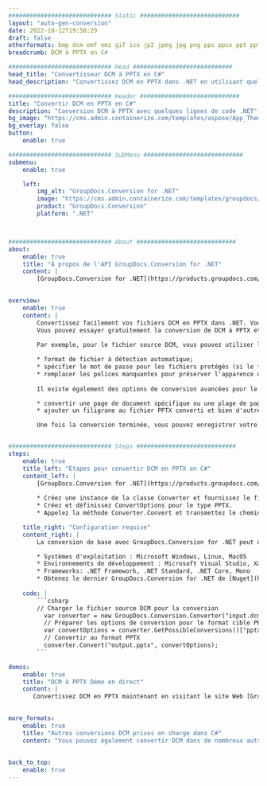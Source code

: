 ```yaml
---
############################# Static ############################
layout: "auto-gen-conversion"
date: 2022-10-12T19:58:29
draft: false
otherformats: bmp dcm emf emz gif ico jp2 jpeg jpg png pps ppsx ppt pptx psb psd svg svgz tga tif tiff webp wmf wmz
breadcrumb: DCM à PPTX en C#

############################# Head ############################
head_title: "Convertisseur DCM à PPTX en C#"
head_description: "Convertissez DCM en PPTX dans .NET en utilisant quelques lignes de code. Utilisez l'API de conversion de documents GroupDocs pour convertir plus de 160 formats de fichiers."

############################# Header ############################
title: "Convertir DCM en PPTX en C#"
description: "Conversion DCM à PPTX avec quelques lignes de code .NET"
bg_image: "https://cms.admin.containerize.com/templates/aspose/App_Themes/V3/images/bg/header1.png"
bg_overlay: false
button:
    enable: true

############################# SubMenu ############################
submenu:
    enable: true

    left:
        img_alt: "GroupDocs.Conversion for .NET"
        image: "https://cms.admin.containerize.com/templates/groupdocs/images/product-logos/90x90-noborder/groupdocs-conversion-net.png"
        product: "GroupDocs.Conversion"
        platform: ".NET"



############################# About ############################
about:
    enable: true
    title: "À propos de l'API GroupDocs.Conversion for .NET"
    content: |
        [GroupDocs.Conversion for .NET](https://products.groupdocs.com/conversion/net/) peut être utilisé pour convertir Microsoft Word, Excel, PowerPoint, PDF, Visio et d'autres formats. GroupDocs.Conversion est une API autonome adaptée aux systèmes back-end et internes nécessitant des performances élevées. Il ne dépend d'aucun logiciel tel que Microsoft ou Open Office.
    

overview:
    enable: true
    content: |
        Convertissez facilement vos fichiers DCM en PPTX dans .NET. Vous pouvez utiliser seulement quelques lignes de code C# dans n'importe quelle plate-forme de votre choix comme - Windows, Linux, macOS.
        Vous pouvez essayer gratuitement la conversion de DCM à PPTX et évaluer la qualité des résultats de conversion. En plus des scénarios de conversion de fichiers simples, vous pouvez essayer des options plus avancées pour charger le fichier source DCM et pour enregistrer le résultat de sortie PPTX. 
        
        Par exemple, pour le fichier source DCM, vous pouvez utiliser les options de chargement suivantes :

        * format de fichier à détection automatique;
        * spécifier le mot de passe pour les fichiers protégés (si le format de fichier le prend en charge);
        * remplacer les polices manquantes pour préserver l'apparence du document.
        
        Il existe également des options de conversion avancées pour le fichier PPTX :

        * convertir une page de document spécifique ou une plage de pages;
        * ajouter un filigrane au fichier PPTX converti et bien d'autres.

        Une fois la conversion terminée, vous pouvez enregistrer votre fichier PPTX dans le chemin du fichier local ou dans tout stockage tiers tel que FTP, Amazon S3, Google Drive, Dropbox, etc. Veuillez noter - pour convertir DCM en PPTX aucun logiciel supplémentaire n'est nécessaire - comme MS Office, Open Office, Adobe Acrobat Reader, etc.


############################# Steps ############################
steps:
    enable: true
    title_left: "Étapes pour convertir DCM en PPTX en C#"
    content_left: |
        [GroupDocs.Conversion for .NET](https://products.groupdocs.com/conversion/net/) permet aux développeurs de convertir facilement un fichier DCM en PPTX avec quelques lignes de code.
        
        * Créez une instance de la classe Converter et fournissez le fichier DCM avec le chemin complet
        * Créez et définissez ConvertOptions pour le type PPTX.
        * Appelez la méthode Converter.Convert et transmettez le chemin complet et le format (PPTX) en tant que paramètre

    title_right: "Configuration requise"
    content_right: |
        La conversion de base avec GroupDocs.Conversion for .NET peut être effectuée en quelques étapes simples. Nos API sont prises en charge sur toutes les principales plates-formes et systèmes d'exploitation. Avant d'exécuter le code ci-dessous, assurez-vous que les prérequis suivants sont installés sur votre système.

        * Systèmes d'exploitation : Microsoft Windows, Linux, MacOS
        * Environnements de développement : Microsoft Visual Studio, Xamarin, MonoDevelop
        * Frameworks: .NET Framework, .NET Standard, .NET Core, Mono
        * Obtenez le dernier GroupDocs.Conversion for .NET de [Nuget](https://www.nuget.org/packages/groupdocs.conversion)
         
    code: |
        ```csharp    
        // Charger le fichier source DCM pour la conversion
          var converter = new GroupDocs.Conversion.Converter("input.dcm");
          // Préparer les options de conversion pour le format cible PPTX
          var convertOptions = converter.GetPossibleConversions()["pptx"].ConvertOptions;
          // Convertir au format PPTX
          converter.Convert("output.pptx", convertOptions);
        ```

demos:
    enable: true
    title: "DCM à PPTX Démo en direct"
    content: |
       Convertissez DCM en PPTX maintenant en visitant le site Web [GroupDocs.Conversion App](https://products.groupdocs.app/conversion/family). La démo en ligne présente les avantages suivants
          

more_formats:
    enable: true
    title: "Autres conversions DCM prises en charge dans C#"
    content: "Vous pouvez également convertir DCM dans de nombreux autres formats de fichiers. Veuillez consulter la liste ci-dessous."
       
       
back_to_top:
    enable: true
---
```

